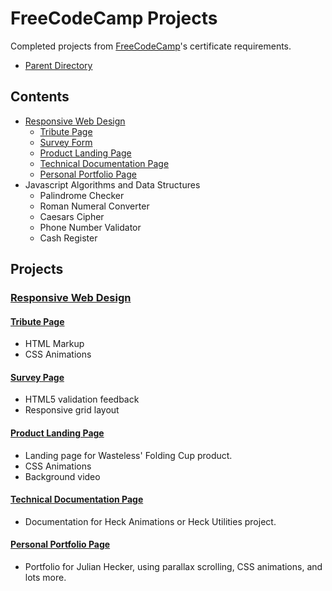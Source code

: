 # FreeCodeCamp Projects
Completed projects from [FreeCodeCamp](https://www.freecodecamp.org/)'s certificate requirements.
- [Parent Directory](../)

## Contents
- [Responsive Web Design](./responsive-web-design)
  - [Tribute Page]()
  - [Survey Form]()
  - [Product Landing Page]()
  - [Technical Documentation Page]()
  - [Personal Portfolio Page]()
- Javascript Algorithms and Data Structures
  - Palindrome Checker
  - Roman Numeral Converter
  - Caesars Cipher
  - Phone Number Validator
  - Cash Register
## Projects
### [Responsive Web Design](https://learn.freecodecamp.org/responsive-web-design/responsive-web-design-projects)

#### [Tribute Page](./responsive-web-design/01-tribute)
- HTML Markup
- CSS Animations

#### [Survey Page](./responsive-web-design/02-survey)
- HTML5 validation feedback
- Responsive grid layout

#### [Product Landing Page](./responsive-web-design/03-product)
- Landing page for Wasteless' Folding Cup product.
- CSS Animations
- Background video

#### [Technical Documentation Page](./responsive-web-design/04-documentation)
- Documentation for Heck Animations or Heck Utilities project.

#### [Personal Portfolio Page](./responsive-web-design/05-portfolio)
- Portfolio for Julian Hecker, using parallax scrolling, CSS animations, and lots more.
